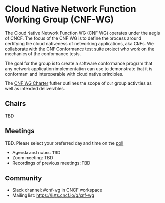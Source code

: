 # Cloud Native Network Function Working Group (CNF-WG)


The Cloud Native Network Function WG (CNF WG) operates under the aegis of CNCF. The focus of the CNF WG is to define the process around certifying the cloud nativeness of networking applications, aka CNFs. We collaborate with the [CNF Conformance test suite project](README-testsuite.md) who work on the mechanics of the conformance tests.

The goal for the group is to create a software conformance program that any network application implementation can use to demonstrate that it is conformant and interoperable with cloud native principles.

The [CNF WG Charter](charter.md) futher outlines the scope of our group activities as well as intended deliverables.


## Chairs
TBD

## Meetings
TBD. Please select your preferred day and time on the [poll](https://doodle.com/poll/zqi8mrhv9wi5tsdn)

- Agenda and notes: TBD
- Zoom meeting: TBD
- Recordings of previous meetings: TBD

## Community
- Slack channel: #cnf-wg in CNCF workspace
- Mailing list: https://lists.cncf.io/g/cnf-wg
